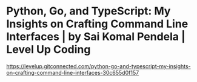 # Python, Go, and TypeScript: My Insights on Crafting Command Line Interfaces | by Sai Komal Pendela | Level Up Coding

https://levelup.gitconnected.com/python-go-and-typescript-my-insights-on-crafting-command-line-interfaces-30c655d0f157
